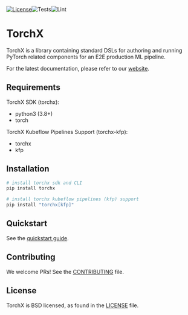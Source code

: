 [![License](https://img.shields.io/badge/License-BSD%203--Clause-blue.svg)](LICENSE)![Tests](https://github.com/pytorch/torchx/actions/workflows/python-unittests.yaml/badge.svg)![Lint](https://github.com/pytorch/torchx/actions/workflows/lint.yaml/badge.svg)


# TorchX


TorchX is a library containing standard DSLs for authoring and running PyTorch
related components for an E2E production ML pipeline.

For the latest documentation, please refer to our [website](https://pytorch.org/torchx).


## Requirements
TorchX SDK (torchx):
* python3 (3.8+)
* torch

TorchX Kubeflow Pipelines Support (torchx-kfp):
* torchx
* kfp

## Installation
```bash
# install torchx sdk and CLI
pip install torchx

# install torchx kubeflow pipelines (kfp) support
pip install "torchx[kfp]"
```

## Quickstart

See the [quickstart guide](https://pytorch.org/torchx/latest/quickstart.html).

## Contributing

We welcome PRs! See the [CONTRIBUTING](CONTRIBUTING.md) file.

## License

TorchX is BSD licensed, as found in the [LICENSE](LICENSE) file.
